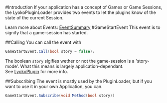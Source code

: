 #Introduction
If your application has a concept of Games or Game Sessions,
the LyokoPluginLoader provides two events to let the plugins know of the state of the current Session.

Learn more about Events: [EventSummary](../LyokoAPI/Events/EventSummary.md)
#GameStartEvent
This event is to signify that a game-session has started.

##Calling
You can call the event with
```csharp
GameStartEvent.Call(bool story = false);
```
The boolean ``story`` sigifies wether or not the game-session is a 'story-mode'. What this means is largely application-dependant. <br>
See [LyokoPlugin](../LyokoPlugin/introduction.md) for more info.

##Subscribing
The event is mostly used by the PluginLoader, but if you want to use it in your own Application, you can.
```csharp
GameStartEvent.Subscribe(void Method(bool story))
```
